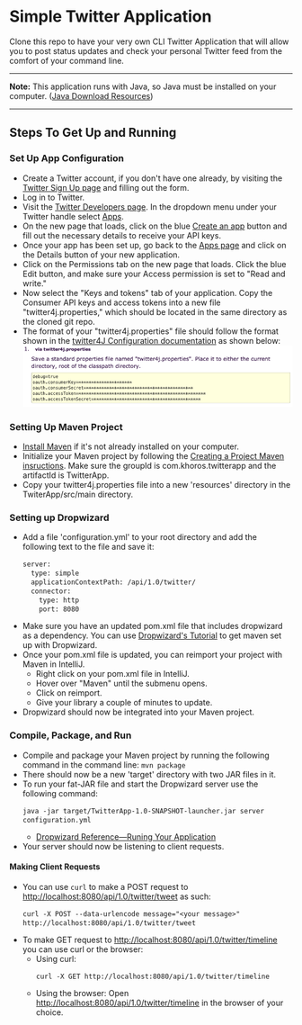 # Simple Twitter Application
Clone this repo to have your very own CLI Twitter Application that will allow you to post status updates and check your personal Twitter feed from the comfort of your command line.

---

**Note:** This application runs with Java, so Java must be installed on your computer. ([Java Download Resources](https://docs.oracle.com/cd/E19182-01/820-7851/inst_cli_jdk_javahome_t/))

---

## Steps To Get Up and Running
### Set Up App Configuration
* Create a Twitter account, if you don't have one already, by visiting the [Twitter Sign Up page](https://twitter.com/i/flow/signup) and filling out the form.
* Log in to Twitter.
* Visit the [Twitter Developers page](https://developer.twitter.com/content/developer-twitter/en.html). In the dropdown menu under your Twitter handle select [Apps](https://developer.twitter.com/en/apps).
* On the new page that loads, click on the blue [Create an app](https://developer.twitter.com/en/apps/create) button and fill out the necessary details to receive your API keys.
* Once your app has been set up, go back to the [Apps page](https://developer.twitter.com/en/apps) and click on the Details button of your new application.
* Click on the Permissions tab on the new page that loads. Click the blue Edit button, and make sure your Access permission is set to "Read and write."
* Now select the "Keys and tokens" tab of your application. Copy the Consumer API keys and access tokens into a new file "twitter4j.properties," which should be located in the same directory as the cloned git repo.
* The format of your "twitter4j.properties" file should follow the format shown in the [twitter4J Configuration documentation](http://twitter4j.org/en/configuration.html) as shown below:
![example twitter4j.properties file](https://github.com/jcorteza/twitter-app/blob/master/twitter4j-config.png)
### Setting Up Maven Project
* [Install Maven](https://maven.apache.org/install.html) if it's not already installed on your computer.
* Initialize your Maven project by following the [Creating a Project Maven insructions](https://maven.apache.org/guides/getting-started/maven-in-five-minutes.html). Make sure the groupId is com.khoros.twitterapp and the artifactId is TwitterApp.
* Copy your twitter4j.properties file into a new 'resources' directory in the TwiterApp/src/main directory.
### Setting up Dropwizard
* Add a file 'configuration.yml' to your root directory and add the following text to the file and save it:
  ```
  server:
    type: simple
    applicationContextPath: /api/1.0/twitter/
    connector:
      type: http
      port: 8080
  ```
* Make sure you have an updated pom.xml file that includes dropwizard as a dependency. You can use [Dropwizard's Tutorial](https://www.dropwizard.io/1.3.9/docs/getting-started.html#tutorial) to get maven set up with Dropwizard.
* Once your pom.xml file is updated, you can reimport your project with Maven in IntelliJ.
  * Right click on your pom.xml file in IntelliJ.
  * Hover over "Maven" until the submenu opens.
  * Click on reimport.
  * Give your library a couple of minutes to update.
* Dropwizard should now be integrated into your Maven project.
### Compile, Package, and Run
* Compile and package your Maven project by running the following command in the command line: `mvn package`
* There should now be a new 'target' directory with two JAR files in it.
* To run your fat-JAR file and start the Dropwizard server use the following command:
  ```
  java -jar target/TwitterApp-1.0-SNAPSHOT-launcher.jar server configuration.yml
  ```
  * [Dropwizard Reference—Runing Your Application](https://www.dropwizard.io/1.3.9/docs/getting-started.html#running-your-application)
* Your server should now be listening to client requests.
#### Making Client Requests
* You can use `curl` to make a POST request to [http://localhost:8080/api/1.0/twitter/tweet](http://localhost:8080/api/1.0/twitter/tweet) as such:
  ```
  curl -X POST --data-urlencode message="<your message>" http://localhost:8080/api/1.0/twitter/tweet
  ```
* To make GET request to [http://localhost:8080/api/1.0/twitter/timeline](http://localhost:8080/api/1.0/twitter/timeline) you can use curl or the browser:
  * Using curl:
    ```
    curl -X GET http://localhost:8080/api/1.0/twitter/timeline
    ```
  * Using the browser: Open [http://localhost:8080/api/1.0/twitter/timeline](http://localhost:8080/api/1.0/twitter/timeline) in the browser of your choice.
